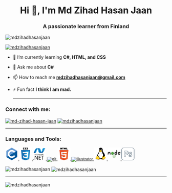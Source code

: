 <h1 align="center">Hi 👋, I'm Md Zihad Hasan Jaan</h1>
<h3 align="center">A passionate learner from Finland</h3>

<p align="left"> <img src="https://komarev.com/ghpvc/?username=mdzihadhasanjaan&label=Profile%20views&color=0e75b6&style=flat" alt="mdzihadhasanjaan" /> </p>

<p align="left"> <a href="https://github.com/ryo-ma/github-profile-trophy"><img src="https://github-profile-trophy.vercel.app/?username=mdzihadhasanjaan" alt="mdzihadhasanjaan" /></a> </p>

- 🌱 I’m currently learning **C#, HTML, and CSS**

- 💬 Ask me about **C#**

- 📫 How to reach me **mdzihadhasanjaan@gmail.com**

- ⚡ Fun fact **I think I am mad.**<hr>

<h3 align="left">Connect with me:</h3>
<p align="left">
<a href="https://linkedin.com/in/md-zihad-hasan-jaan" target="blank"><img align="center" src="https://raw.githubusercontent.com/rahuldkjain/github-profile-readme-generator/master/src/images/icons/Social/linked-in-alt.svg" alt="md-zihad-hasan-jaan" height="30" width="40" /></a>
<a href="https://www.hackerrank.com/mdzihadhasanjaan" target="blank"><img align="center" src="https://raw.githubusercontent.com/rahuldkjain/github-profile-readme-generator/master/src/images/icons/Social/hackerrank.svg" alt="mdzihadhasanjaan" height="30" width="40" /></a>
</p><hr>

<h3 align="left">Languages and Tools:</h3>
<p align="left"> <small> <a href="https://www.cprogramming.com/" target="_blank" rel="noreferrer"> <img src="https://raw.githubusercontent.com/devicons/devicon/master/icons/c/c-original.svg" alt="c" width="40" height="40"/> </a> <a href="https://www.w3schools.com/css/" target="_blank" rel="noreferrer"> <img src="https://raw.githubusercontent.com/devicons/devicon/master/icons/css3/css3-original-wordmark.svg" alt="css3" width="40" height="40"/> </a> <a href="https://dotnet.microsoft.com/" target="_blank" rel="noreferrer"> <img src="https://raw.githubusercontent.com/devicons/devicon/master/icons/dot-net/dot-net-original-wordmark.svg" alt="dotnet" width="40" height="40"/> </a> <a href="https://git-scm.com/" target="_blank" rel="noreferrer"> <img src="https://www.vectorlogo.zone/logos/git-scm/git-scm-icon.svg" alt="git" width="40" height="40"/> </a> <a href="https://www.w3.org/html/" target="_blank" rel="noreferrer"> <img src="https://raw.githubusercontent.com/devicons/devicon/master/icons/html5/html5-original-wordmark.svg" alt="html5" width="40" height="40"/> </a> <a href="https://www.adobe.com/in/products/illustrator.html" target="_blank" rel="noreferrer"> <img src="https://www.vectorlogo.zone/logos/adobe_illustrator/adobe_illustrator-icon.svg" alt="illustrator" width="40" height="40"/> </a> <a href="https://www.linux.org/" target="_blank" rel="noreferrer"> <img src="https://raw.githubusercontent.com/devicons/devicon/master/icons/linux/linux-original.svg" alt="linux" width="40" height="40"/> </a> <a href="https://nodejs.org" target="_blank" rel="noreferrer"> <img src="https://raw.githubusercontent.com/devicons/devicon/master/icons/nodejs/nodejs-original-wordmark.svg" alt="nodejs" width="40" height="40"/> </a> <a href="https://www.photoshop.com/en" target="_blank" rel="noreferrer"> <img src="https://raw.githubusercontent.com/devicons/devicon/master/icons/photoshop/photoshop-line.svg" alt="photoshop" width="40" height="40"/> </a> </small> </p>

<p><img align="left" src="https://github-readme-stats.vercel.app/api/top-langs?username=mdzihadhasanjaan&show_icons=true&locale=en&layout=compact" alt="mdzihadhasanjaan" /></p>

<p>&nbsp;<img align="center" src="https://github-readme-stats.vercel.app/api?username=mdzihadhasanjaan&show_icons=true&locale=en" alt="mdzihadhasanjaan" /></p><hr>

<p><img align="center" src="https://github-readme-streak-stats.herokuapp.com/?user=mdzihadhasanjaan&" alt="mdzihadhasanjaan" /></p>
